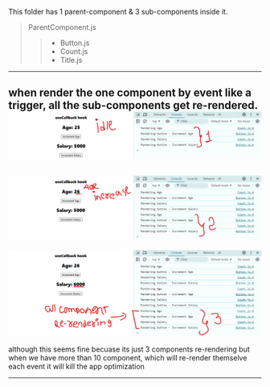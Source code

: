 This folder has 1 parent-component & 3 sub-components inside it.

>ParentComponent.js
>> - Button.js
>> - Count.js
>> - Title.js
---

when render the one component by event like a trigger, all the sub-components get re-rendered.
![idle state](../Images/useCallback01.png)
---
![increased age](../Images/useCallback02.png)
---
![increased salary](../Images/useCallback03.png)

although this seems fine becuase its just 3 components re-rendering but when we have more than 10 component, which will re-render themselve each event it will kill the app optimization 

---